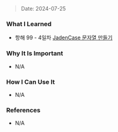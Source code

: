 > Date: 2024-07-25

### What I Learned

- 항해 99 - 4일차 [JadenCase 문자열 만들기](https://github.com/tjsry0466/algorithm-study/blob/main/programmers/JadenCase%20%EB%AC%B8%EC%9E%90%EC%97%B4%20%EB%A7%8C%EB%93%A4%EA%B8%B0.py)

### Why It Is Important

- N/A

### How I Can Use It

- N/A

### References

- N/A
